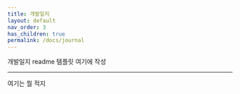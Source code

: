 ```yaml
---
title: 개발일지
layout: default
nav_order: 3
has_children: true
permalink: /docs/journal
---
```


개발일지 readme 템플릿 여기에 작성

---

여기는 뭘 적지
